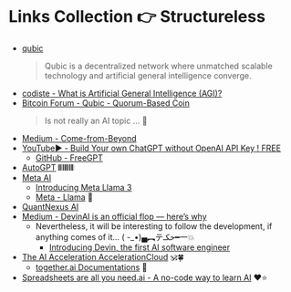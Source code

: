 # Links Collection 👉 Structureless

- [qubic](https://qubic.org/)
    > Qubic is a decentralized network where unmatched scalable technology and artificial general intelligence converge.
- [codiste - What is Artificial General Intelligence (AGI)?](https://www.codiste.com/what-is-artificial-general-intelligence-agi)
- [Bitcoin Forum - Qubic - Quorum-Based Coin](https://bitcointalk.org/index.php?topic=112676.0)
    > Is not really an AI topic ... 🤭
- [Medium - Come-from-Beyond](https://medium.com/@comefrombeyond)
- [YouTube▶️ - Build Your own ChatGPT without OpenAI API Key ! FREE](https://www.youtube.com/watch?v=F_Ocs4N2C78)
    - [GitHub - FreeGPT](https://github.com/ChatTeach/FreeGPT)
- [AutoGPT](https://autogpt.net/) 𝄃𝄃𝄂𝄂𝄀𝄁𝄃𝄂𝄂𝄃
- [Meta AI](https://ai.meta.com/)
    - [Introducing Meta Llama 3](https://ai.meta.com/blog/meta-llama-3/)
    - [Meta - Llama](https://www.llama.com/) 🦙
 - [QuantNexus AI](https://www.quantnexus.ai/)
 - [Medium - DevinAI is an official flop — here’s why](https://medium.com/@enderboy/devinai-is-an-official-flop-heres-why-d75271c560a1)
     - Nevertheless, it will be interesting to follow the development, if anything comes of it... ( -_•)▄︻テحكـ━一💥
         - [Introducing Devin, the first AI software engineer](https://www.cognition.ai/blog/introducing-devin)
- [The AI Acceleration AccelerationCloud](https://www.together.ai/) 🕉️🍀
    - [together.ai Documentations](https://docs.together.ai/docs/introduction?_gl=1*12y8adm*_gcl_au*NjQ1ODY5MjA3LjE3MzM4NTQzMjA.) 📙
- [Spreadsheets are all you need.ai - A no-code way to learn AI](https://spreadsheets-are-all-you-need.ai/index.html) ❤️⭐
